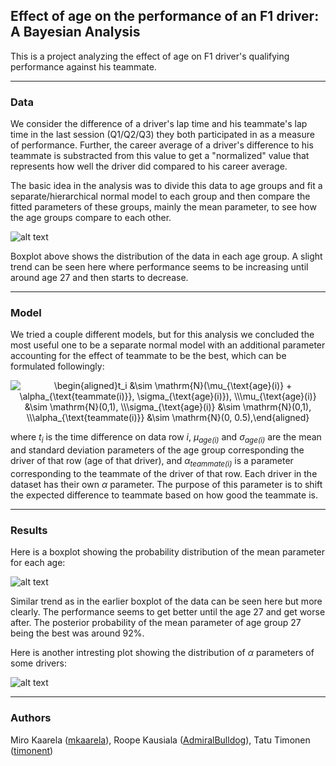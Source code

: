 
## Effect of age on the performance of an F1 driver: A Bayesian Analysis

  

This is a project analyzing the effect of age on F1 driver's qualifying performance against his teammate.

  

----

  

### Data

We consider the difference of a driver's lap time and his teammate's lap time in the last session (Q1/Q2/Q3) they both participated in as a measure of performance. Further, the career average of  a driver's difference to his teammate is substracted from this value to get a "normalized" value that represents how well the driver did compared to his career average. 

The basic idea in the analysis was to divide this data to age groups and fit a separate/hierarchical normal model to each group and then compare the fitted parameters of these groups, mainly the mean parameter, to see how the age groups compare to each other.

  

![alt text](https://github.com/timonent/bda-project/blob/main/plots/teammate_boxplot.png?raw=true)

Boxplot above shows the distribution of the data in each age group. A slight trend can be seen here where performance seems to be increasing until around age 27 and then starts to decrease.  

----

  

### Model

  

We tried a couple different models, but for this analysis we concluded the most useful one to be a separate normal model with an additional parameter accounting for the effect of teammate to be the best, which can be formulated followingly:

<p align="center">
<img src="https://latex.codecogs.com/svg.image?\begin{aligned}t_i&space;&\sim&space;\mathrm{N}(\mu_{\text{age}(i)}&space;&plus;&space;\alpha_{\text{teammate(i)}},&space;\sigma_{\text{age}(i)}),&space;\\\mu_{\text{age}(i)}&space;&\sim&space;\mathrm{N}(0,1),&space;\\\sigma_{\text{age}(i)}&space;&\sim&space;\mathrm{N}(0,1),&space;\\\alpha_{\text{teammate(i)}}&space;&\sim&space;\mathrm{N}(0,&space;0.5),\end{aligned}" title="\begin{aligned}t_i &\sim \mathrm{N}(\mu_{\text{age}(i)} + \alpha_{\text{teammate(i)}}, \sigma_{\text{age}(i)}), \\\mu_{\text{age}(i)} &\sim \mathrm{N}(0,1), \\\sigma_{\text{age}(i)} &\sim \mathrm{N}(0,1), \\\alpha_{\text{teammate(i)}} &\sim \mathrm{N}(0, 0.5),\end{aligned}" />
</p>
where <i>t<sub>i</sub></i> is the time difference on data row <i>i</i>, <i>μ<sub>age(i)</sub></i> and <i>σ<sub>age(i)</sub></i> are the mean and standard deviation parameters of the age group corresponding the driver of that row (age of that driver), and <i>α<sub>teammate(i)</sub></i> is a parameter corresponding to the teammate of the driver of that row. Each driver in the dataset has their own <i>α</i> parameter. The purpose of this parameter is to shift the expected difference to teammate based on how good the teammate is. 

  

----


### Results

  Here is a boxplot showing the probability distribution of the mean parameter for each age:

![alt text](https://github.com/timonent/bda-project/blob/main/plots/age_means.png?raw=true)

Similar trend as in the earlier boxplot of the data can be seen here but more clearly. The performance seems to get better until the age 27 and get worse after. The posterior probability of the mean parameter of age group 27 being the best was around 92%. 

Here is another intresting plot showing the distribution of <i>α</i> parameters of some drivers:

![alt text](https://github.com/timonent/bda-project/blob/main/plots/teammate_plot.png?raw=true)
  

----

  

### Authors

  

Miro Kaarela ([mkaarela](https://github.com/mkaarela)), Roope Kausiala ([AdmiralBulldog](https://github.com/AdmiralBulldog)), Tatu Timonen ([timonent](https://github.com/timonent))
